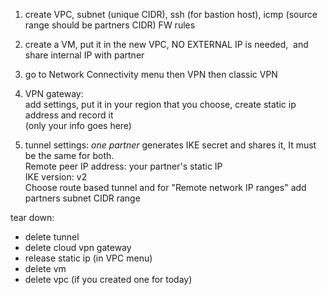 1) create VPC, subnet (unique CIDR), ssh (for bastion host), icmp (source range should be partners CIDR) FW rules  
  
2) create a VM, put it in the new VPC, NO EXTERNAL IP is needed,  and share internal IP with partner  
  
3) go to Network Connectivity menu then VPN then classic VPN  
  
4) VPN gateway:  
add settings, put it in your region that you choose, create static ip address and record it  
(only your info goes here)  
  
5) tunnel settings: *one partner* generates IKE secret and shares it, It must be the same for both.  
Remote peer IP address: your partner's static IP  
IKE version: v2  
Choose route based tunnel and for "Remote network IP ranges" add partners subnet CIDR range  
  
tear down:  
- delete tunnel  
- delete cloud vpn gateway  
- release static ip (in VPC menu)  
- delete vm  
- delete vpc (if you created one for today)